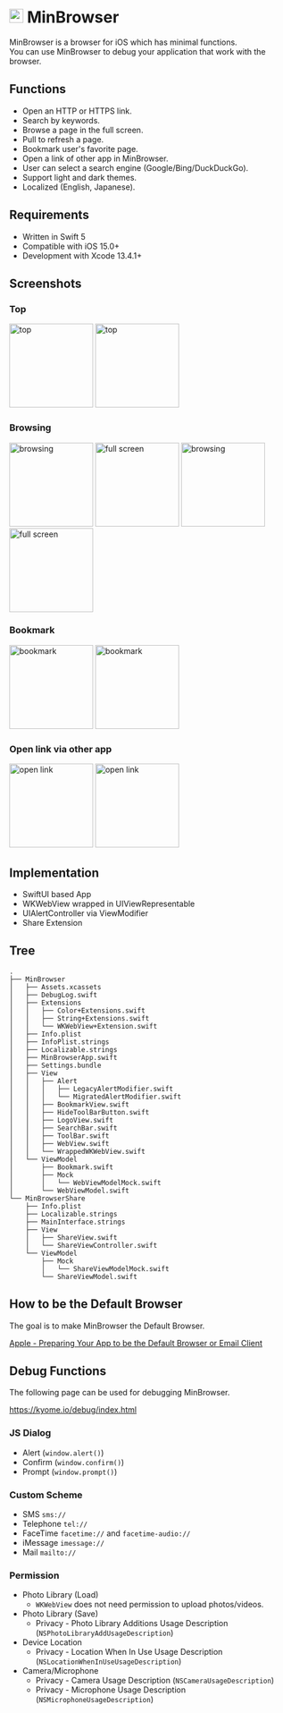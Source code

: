 # <img src="Resources/rounded-icon.png" alt="logo" width="25px" height="25px" /> MinBrowser

MinBrowser is a browser for iOS which has minimal functions.<br>
You can use MinBrowser to debug your application that work with the browser.

## Functions

- Open an HTTP or HTTPS link.
- Search by keywords.
- Browse a page in the full screen.
- Pull to refresh a page.
- Bookmark user's favorite page.
- Open a link of other app in MinBrowser.
- User can select a search engine (Google/Bing/DuckDuckGo).
- Support light and dark themes.
- Localized (English, Japanese).

## Requirements

- Written in Swift 5
- Compatible with iOS 15.0+
- Development with Xcode 13.4.1+

## Screenshots

### Top

<div>
  <img src="Resources/light/1-top.png" alt="top" width="150px" />
  <img src="Resources/dark/1-top.png" alt="top" width="150px" />
</div>
    
### Browsing

<div>
  <img src="Resources/light/2-browsing.png" alt="browsing" width="150px" />
  <img src="Resources/light/3-full-screen.png" alt="full screen" width="150px" />
  <img src="Resources/dark/2-browsing.png" alt="browsing" width="150px" />
  <img src="Resources/dark/3-full-screen.png" alt="full screen" width="150px" />
</div>
    
### Bookmark

<div>
  <img src="Resources/light/4-bookmark.png" alt="bookmark" width="150px" />
  <img src="Resources/dark/4-bookmark.png" alt="bookmark" width="150px" />
</div>

### Open link via other app

<div>
  <img src="Resources/light/5-open-link.png" alt="open link" width="150px" />
  <img src="Resources/dark/5-open-link.png" alt="open link" width="150px" />
</div>
    
## Implementation

- SwiftUI based App
- WKWebView wrapped in UIViewRepresentable
- UIAlertController via ViewModifier
- Share Extension

## Tree

```plain
.
├── MinBrowser
│   ├── Assets.xcassets
│   ├── DebugLog.swift
│   ├── Extensions
│   │   ├── Color+Extensions.swift
│   │   ├── String+Extensions.swift
│   │   └── WKWebView+Extension.swift
│   ├── Info.plist
│   ├── InfoPlist.strings
│   ├── Localizable.strings
│   ├── MinBrowserApp.swift
│   ├── Settings.bundle
│   ├── View
│   │   ├── Alert
│   │   │   ├── LegacyAlertModifier.swift
│   │   │   └── MigratedAlertModifier.swift
│   │   ├── BookmarkView.swift
│   │   ├── HideToolBarButton.swift
│   │   ├── LogoView.swift
│   │   ├── SearchBar.swift
│   │   ├── ToolBar.swift
│   │   ├── WebView.swift
│   │   └── WrappedWKWebView.swift
│   └── ViewModel
│       ├── Bookmark.swift
│       ├── Mock
│       │   └── WebViewModelMock.swift
│       └── WebViewModel.swift
└── MinBrowserShare
    ├── Info.plist
    ├── Localizable.strings
    ├── MainInterface.strings
    ├── View
    │   ├── ShareView.swift
    │   └── ShareViewController.swift
    └── ViewModel
        ├── Mock
        │   └── ShareViewModelMock.swift
        └── ShareViewModel.swift
```

## How to be the Default Browser

The goal is to make MinBrowser the Default Browser.

[Apple - Preparing Your App to be the Default Browser or Email Client](https://developer.apple.com/documentation/xcode/preparing-your-app-to-be-the-default-browser-or-email-client)

## Debug Functions

The following page can be used for debugging MinBrowser.

https://kyome.io/debug/index.html

### JS Dialog

- Alert (`window.alert()`)
- Confirm (`window.confirm()`)
- Prompt (`window.prompt()`)

### Custom Scheme

- SMS `sms://`
- Telephone `tel://`
- FaceTime `facetime://` and `facetime-audio://`
- iMessage `imessage://`
- Mail `mailto://`

### Permission

- Photo Library (Load)
  - `WKWebView` does not need permission to upload photos/videos.
- Photo Library (Save)
  - Privacy - Photo Library Additions Usage Description (`NSPhotoLibraryAddUsageDescription`)
- Device Location
  - Privacy - Location When In Use Usage Description (`NSLocationWhenInUseUsageDescription`)
- Camera/Microphone
  - Privacy - Camera Usage Description (`NSCameraUsageDescription`)
  - Privacy - Microphone Usage Description (`NSMicrophoneUsageDescription`)
